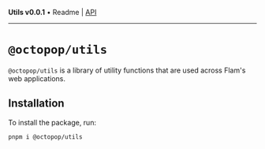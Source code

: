**Utils v0.0.1** • Readme \| [API](globals.md)

***

# `@octopop/utils`

`@octopop/utils` is a library of utility functions that are used across Flam's web applications.

## Installation

To install the package, run:

```bash
pnpm i @octopop/utils
```
